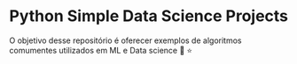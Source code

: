 # Python Simple Data Science Projects

O objetivo desse repositório é oferecer exemplos de algoritmos comumentes utilizados em ML e Data science :robot: :star:
